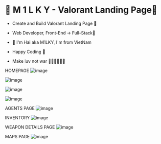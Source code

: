 # 💎 M 1 L K Y - Valorant Landing Page💎

- Create and Build Valorant Landing Page 🚀
- Web Developer, Front-End -> Full-Stack🥇

- 💎 I'm Hai aka M1LKY, I'm from VietNam
- Happy Coding 🥰
- Make luv not war 💖💛🧡💚💙💜

HOMEPAGE
![image](https://github.com/levuhai23102001/valorant-landing-page/assets/58142935/de518818-1dea-45e7-bce9-977a2590df61)

![image](https://github.com/levuhai23102001/valorant-landing-page/assets/58142935/6b816385-dd5a-4ae8-8113-f1b58227b11c)

![image](https://github.com/levuhai23102001/valorant-landing-page/assets/58142935/2fddf175-b010-4b5e-a5ba-c5cac9b5d046)

![image](https://github.com/levuhai23102001/valorant-landing-page/assets/58142935/a31792cb-c9f6-46d6-a2f1-d724e9d800d0)

AGENTS PAGE
![image](https://github.com/levuhai23102001/valorant-landing-page/assets/58142935/6408153a-b947-42bf-bfde-b87a6cbd4840)

INVENTORY
![image](https://github.com/levuhai23102001/valorant-landing-page/assets/58142935/1acacf7b-c3b7-4f24-be8c-5cf0146ca672)

WEAPON DETAILS PAGE
![image](https://github.com/levuhai23102001/valorant-landing-page/assets/58142935/7543a005-9098-4318-a107-a141f3aa307a)

MAPS PAGE
![image](https://github.com/levuhai23102001/valorant-landing-page/assets/58142935/fd0e2e01-5955-4829-ae6e-729fffeab7d4)
